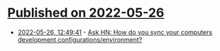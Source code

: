 # [Published on 2022-05-26](index.md)

* [2022-05-26, 12:49:41](https://news.ycombinator.com/item?id=31517668) - [Ask HN: How do you sync your computers development configurations/environment?](https://news.ycombinator.com/item?id=31517668)
